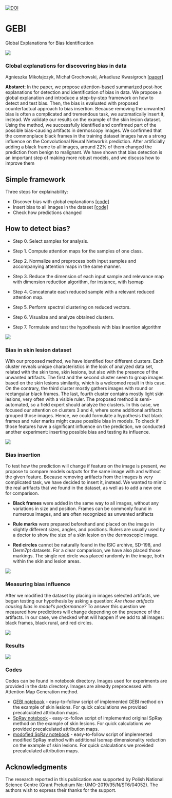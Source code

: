 

[![DOI](https://zenodo.org/badge/261506912.svg)](https://zenodo.org/badge/latestdoi/261506912)


# GEBI
 Global Explanations for Bias Identification

![](images/anim.gif)



###  Global explanations for discovering bias in data

Agnieszka Mikołajczyk, Michał Grochowski, Arkadiusz Kwasigroch [[paper]](https://arxiv.org/abs/2005.02269)

**Abstarct**:
In the paper, we propose attention-based summarized
post-hoc explanations for detection and identification of
bias in data. We propose a global explanation and
introduce a step-by-step framework on how to detect and
test bias. Then, the bias is evaluated with proposed
counterfactual approach to bias insertion. Because
removing the unwanted bias is often a complicated and
tremendous task, we automatically insert it, instead. We
validate our results on the example of the skin lesion
dataset. Using the method, we successfully identified and
confirmed part of the possible bias-causing artifacts in
dermoscopy images. We confirmed that the commonplace
black frames in the training dataset images have a strong
influence on the Convolutional Neural Network’s
prediction. After artificially adding a black frame to all
images, around 22% of them changed the prediction from
benign to malignant. We have shown that bias detection is
an important step of making more robust models, and we
discuss how to improve them


## Simple framework

Three steps for explainability:
* Discover bias with global explanations [ [code] ](notebooks/GEBI.ipynb)
* Insert bias to all images in the dataset [ [code] ](notebooks/add_bias_to_images-ruler.ipynb)
* Check how predictions changed

## How to detect bias?

* Step 0. Select samples for analysis.

* Step 1. Compute attention maps for the samples of one
class.

* Step 2. Normalize and preprocess both input samples
and accompanying attention maps in the same manner.

* Step 3. Reduce the dimension of each input sample and
relevance map with dimension reduction algorithm, for
instance, with Isomap

* Step 4. Concatenate each reduced sample with a relevant
reduced attention map.

* Step 5. Perform spectral clustering on reduced vectors.

* Step 6. Visualize and analyze obtained clusters.

* Step 7. Formulate and test the hypothesis with bias
insertion algorithm


![](images/flowchart-gebi.png)


### Bias in skin lesion dataset

With our proposed method, we have identified four
different clusters. Each cluster reveals unique
characteristics in the look of analyzed data set, related with
the skin tone, skin lesions, but also with the presence of the
unwanted artifacts. The first and the second cluster seem to
group images based on the skin lesions similarity, which is a
welcomed result in this case. 
On the contrary, the third cluster mostly gathers images
with round or rectangular black frames. The last, fourth
cluster contains mostly light skin lesions, very often with a
visible ruler. The proposed method is semi-automated, so a
field expert should analyze the clusters. In this case, we
focused our attention on clusters 3 and 4, where some
additional artifacts grouped those images. Hence, we could
formulate a hypothesis that black frames and ruler marks
might cause possible bias in models. To check if those
features have a significant influence on the prediction, we
conducted another experiment: inserting possible bias and
testing its influence.

![](images/clusters.PNG)

### Bias insertion

To test how the prediction will change if feature on the
image is present, we propose to compare models outputs for
the same image with and without the given feature. Because
removing artifacts from the images is very complicated task,
we have decided to insert it, instead. We wanted to mimic
the real artifacts that we found in the dataset, as well as to
add a new one for comparison.

* **Black frames** were added in the same way to all images,
without any variations in size and position. Frames can be
commonly found in numerous images, and are often
recognized as unwanted artifacts

* **Rule marks** were prepared beforehand and placed on the
image in slightly different sizes, angles, and positions.
Rulers are usually used by a doctor to show the size of a skin
lesion on the dermoscopic image.

* **Red circles** cannot be naturally found in the ISIC
archive, SD-198, and Derm7pt datasets. For a clear
comparison, we have also placed those markings. The single
red circle was placed randomly in the image, both within the
skin and lesion areas.

![](images/bias_insertion.PNG)

### Measuring bias influence

After we modified the dataset by placing in images
selected artifacts, we began testing our hypothesis by asking
a question: *Are those artifacts causing bias in model’s
performance?* To answer this question we measured how
predictions will change depending on the presence of the
artifacts. In our case, we checked what will happen if we add
to all images: black frames, black rural, and red circles.

![](images/bias_insertion2.PNG)

### Results

![](images/results.PNG)

### Codes

Codes can be found in notebook directory. Images used for experiments are provided in the data directory. Images are already preprocessed with Attention Map Generation method.

* [GEBI notebook](notebooks/GEBI.ipynb) - easy-to-follow script of implemented GEBI method on the example of skin lesions. For quick calculations we provided precalculated attribution maps.
* [SpRay notebook](notebooks/spray.ipynb) - easy-to-follow script of implemented original SpRay method on the example of skin lesions. For quick calculations we provided precalculated attribution maps.
* [modofied SpRay notebook](notebooks/spray.ipynb) - easy-to-follow script of implemented modified SpRay method with additional Isomap dimensionality reduction on the example of skin lesions. For quick calculations we provided precalculated attribution maps.

## Acknowledgments

The research reported in this publication was supported by Polish National Science Centre (Grant
Preludium No: UMO-2019/35/N/ST6/04052). The authors wish to express their thanks for the support.
